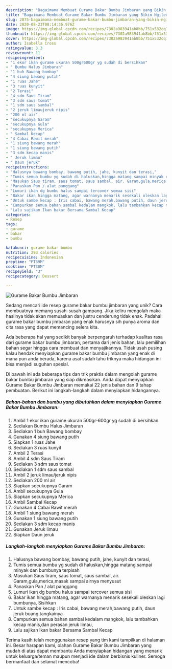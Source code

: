 ```yaml
---
description: "Bagaimana Membuat Gurame Bakar Bumbu Jimbaran yang Bikin Ngiler"
title: "Bagaimana Membuat Gurame Bakar Bumbu Jimbaran yang Bikin Ngiler"
slug: 2075-bagaimana-membuat-gurame-bakar-bumbu-jimbaran-yang-bikin-ngiler
date: 2020-08-23T08:14:36.976Z
image: https://img-global.cpcdn.com/recipes/7302a983941ab8bb/751x532cq70/gurame-bakar-bumbu-jimbaran-foto-resep-utama.jpg
thumbnail: https://img-global.cpcdn.com/recipes/7302a983941ab8bb/751x532cq70/gurame-bakar-bumbu-jimbaran-foto-resep-utama.jpg
cover: https://img-global.cpcdn.com/recipes/7302a983941ab8bb/751x532cq70/gurame-bakar-bumbu-jimbaran-foto-resep-utama.jpg
author: Isabella Cross
ratingvalue: 3.3
reviewcount: 11
recipeingredient:
- "1 ekor ikan gurame ukuran 500gr600gr yg sudah di bersihkan"
- " Bumbu Halus Jimbaran"
- "1 buh Bawang bombay"
- "4 siung bawang putih"
- "1 ruas Jahe"
- "3 ruas kunyit"
- "2 Terasi"
- "4 sdm Saus Tiram"
- "3 sdm saus tomat"
- "1 sdm saus sambal"
- "2 jeruk limaujeruk nipis"
- "200 ml air"
- "secukupnya Garam"
- "secukupnya Gula"
- "secukupnya Merica"
- " Sambal Kecap"
- "4 Cabai Rawit merah"
- "1 siung bawang merah"
- "1 siung bawang putih"
- "3 sdm kecap manis"
- " Jeruk limau"
- " Daun jeruk"
recipeinstructions:
- "Halusnya bawang bombay, bawang putih, jahe, kunyit dan terasi,"
- "Tumis semua bumbu yg sudah di haluskan,hingga matang sampai minyak dan bumbunya terpisah"
- "Masukan Saus tiram, saus tomat, saus sambal, air. Garam,gula,merica,masak sampai airnya menyusut"
- "Panaskan Pan / alat panggang"
- "Lumuri ikan dg bumbu halus sampai tercover semua sisi"
- "Bakar ikan hingga matang, agar warnanya menarik sesekali oleskan lagi bumbunya, Sisihkan"
- "Untuk sambe kecap : Iris cabai, bawang merah,bawang putih, daun jeruk buang tangkainya"
- "Campurkan semua bahan sambal kedalam mangkok, lalu tambahkan kecap manis,dan perasan jeruk limau,"
- "Lalu sajikan Ikan bakar Bersama Sambal Kecap"
categories:
- Resep
tags:
- gurame
- bakar
- bumbu

katakunci: gurame bakar bumbu 
nutrition: 293 calories
recipecuisine: Indonesian
preptime: "PT39M"
cooktime: "PT30M"
recipeyield: "3"
recipecategory: Dessert

---
```



![Gurame Bakar Bumbu Jimbaran](https://img-global.cpcdn.com/recipes/7302a983941ab8bb/751x532cq70/gurame-bakar-bumbu-jimbaran-foto-resep-utama.jpg)

Sedang mencari ide resep gurame bakar bumbu jimbaran yang unik? Cara membuatnya memang susah-susah gampang. Jika keliru mengolah maka hasilnya tidak akan memuaskan dan justru cenderung tidak enak. Padahal gurame bakar bumbu jimbaran yang enak harusnya sih punya aroma dan cita rasa yang dapat memancing selera kita.



Ada beberapa hal yang sedikit banyak berpengaruh terhadap kualitas rasa dari gurame bakar bumbu jimbaran, pertama dari jenis bahan, lalu pemilihan bahan segar hingga cara membuat dan menyajikannya. Tidak usah pusing kalau hendak menyiapkan gurame bakar bumbu jimbaran yang enak di mana pun anda berada, karena asal sudah tahu triknya maka hidangan ini bisa menjadi suguhan spesial.


Di bawah ini ada beberapa tips dan trik praktis dalam mengolah gurame bakar bumbu jimbaran yang siap dikreasikan. Anda dapat menyiapkan Gurame Bakar Bumbu Jimbaran memakai 22 jenis bahan dan 9 tahap pembuatan. Berikut ini langkah-langkah dalam menyiapkan hidangannya.

<!--inarticleads1-->

##### Bahan-bahan dan bumbu yang dibutuhkan dalam menyiapkan Gurame Bakar Bumbu Jimbaran:

1. Ambil 1 ekor ikan gurame ukuran 500gr-600gr yg sudah di bersihkan
1. Sediakan  Bumbu Halus Jimbaran
1. Sediakan 1 buh Bawang bombay
1. Gunakan 4 siung bawang putih
1. Siapkan 1 ruas Jahe
1. Sediakan 3 ruas kunyit
1. Ambil 2 Terasi
1. Ambil 4 sdm Saus Tiram
1. Sediakan 3 sdm saus tomat
1. Sediakan 1 sdm saus sambal
1. Ambil 2 jeruk limau/jeruk nipis
1. Sediakan 200 ml air
1. Siapkan secukupnya Garam
1. Ambil secukupnya Gula
1. Siapkan secukupnya Merica
1. Ambil  Sambal Kecap
1. Gunakan 4 Cabai Rawit merah
1. Ambil 1 siung bawang merah
1. Gunakan 1 siung bawang putih
1. Sediakan 3 sdm kecap manis
1. Gunakan  Jeruk limau
1. Siapkan  Daun jeruk




<!--inarticleads2-->

##### Langkah-langkah menyiapkan Gurame Bakar Bumbu Jimbaran:

1. Halusnya bawang bombay, bawang putih, jahe, kunyit dan terasi,
1. Tumis semua bumbu yg sudah di haluskan,hingga matang sampai minyak dan bumbunya terpisah
1. Masukan Saus tiram, saus tomat, saus sambal, air. Garam,gula,merica,masak sampai airnya menyusut
1. Panaskan Pan / alat panggang
1. Lumuri ikan dg bumbu halus sampai tercover semua sisi
1. Bakar ikan hingga matang, agar warnanya menarik sesekali oleskan lagi bumbunya, Sisihkan
1. Untuk sambe kecap : Iris cabai, bawang merah,bawang putih, daun jeruk buang tangkainya
1. Campurkan semua bahan sambal kedalam mangkok, lalu tambahkan kecap manis,dan perasan jeruk limau,
1. Lalu sajikan Ikan bakar Bersama Sambal Kecap




Terima kasih telah menggunakan resep yang tim kami tampilkan di halaman ini. Besar harapan kami, olahan Gurame Bakar Bumbu Jimbaran yang mudah di atas dapat membantu Anda menyiapkan hidangan yang menarik untuk keluarga/teman maupun menjadi ide dalam berbisnis kuliner. Semoga bermanfaat dan selamat mencoba!
